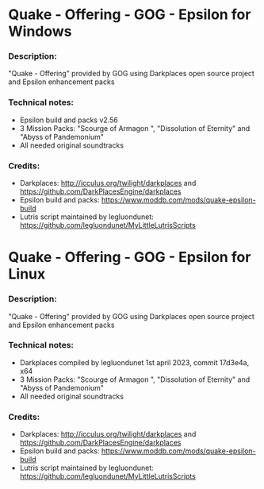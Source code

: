 # Quake - Offering - GOG - Epsilon for Windows

### Description:
"Quake - Offering" provided by GOG using Darkplaces open source project and Epsilon enhancement packs
### Technical notes:
- Epsilon build and packs v2.56
- 3 Mission Packs: "Scourge of Armagon ", "Dissolution of Eternity" and "Abyss of Pandemonium"
- All needed original soundtracks
### Credits:
- Darkplaces: http://icculus.org/twilight/darkplaces and https://github.com/DarkPlacesEngine/darkplaces
- Epsilon build and packs: https://www.moddb.com/mods/quake-epsilon-build
- Lutris script maintained by legluondunet: https://github.com/legluondunet/MyLittleLutrisScripts

# Quake - Offering - GOG - Epsilon for Linux
### Description:
"Quake - Offering" provided by GOG using Darkplaces open source project and Epsilon enhancement packs
### Technical notes:
- Darkplaces compiled by legluondunet 1st april 2023, commit 17d3e4a, x64
- 3 Mission Packs: "Scourge of Armagon ", "Dissolution of Eternity" and "Abyss of Pandemonium"
- All needed original soundtracks
### Credits:
- Darkplaces: http://icculus.org/twilight/darkplaces and https://github.com/DarkPlacesEngine/darkplaces
- Epsilon build and packs: https://www.moddb.com/mods/quake-epsilon-build
- Lutris script maintained by legluondunet: https://github.com/legluondunet/MyLittleLutrisScripts
